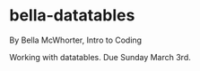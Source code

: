 # bella-datatables

By Bella McWhorter, Intro to Coding

Working with datatables. Due Sunday March 3rd.